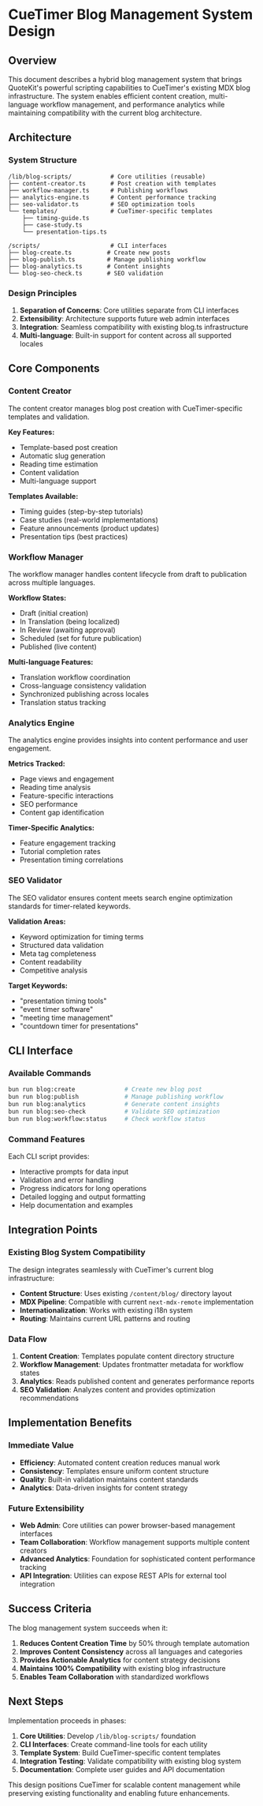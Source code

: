 # CueTimer Blog Management System Design

## Overview

This document describes a hybrid blog management system that brings QuoteKit's
powerful scripting capabilities to CueTimer's existing MDX blog infrastructure.
The system enables efficient content creation, multi-language workflow
management, and performance analytics while maintaining compatibility with the
current blog architecture.

## Architecture

### System Structure

```
/lib/blog-scripts/           # Core utilities (reusable)
├── content-creator.ts       # Post creation with templates
├── workflow-manager.ts      # Publishing workflows
├── analytics-engine.ts      # Content performance tracking
├── seo-validator.ts         # SEO optimization tools
└── templates/               # CueTimer-specific templates
    ├── timing-guide.ts
    ├── case-study.ts
    └── presentation-tips.ts

/scripts/                    # CLI interfaces
├── blog-create.ts          # Create new posts
├── blog-publish.ts         # Manage publishing workflow
├── blog-analytics.ts       # Content insights
└── blog-seo-check.ts       # SEO validation
```

### Design Principles

1. **Separation of Concerns**: Core utilities separate from CLI interfaces
2. **Extensibility**: Architecture supports future web admin interfaces
3. **Integration**: Seamless compatibility with existing blog.ts infrastructure
4. **Multi-language**: Built-in support for content across all supported locales

## Core Components

### Content Creator

The content creator manages blog post creation with CueTimer-specific templates
and validation.

**Key Features:**

- Template-based post creation
- Automatic slug generation
- Reading time estimation
- Content validation
- Multi-language support

**Templates Available:**

- Timing guides (step-by-step tutorials)
- Case studies (real-world implementations)
- Feature announcements (product updates)
- Presentation tips (best practices)

### Workflow Manager

The workflow manager handles content lifecycle from draft to publication across
multiple languages.

**Workflow States:**

- Draft (initial creation)
- In Translation (being localized)
- In Review (awaiting approval)
- Scheduled (set for future publication)
- Published (live content)

**Multi-language Features:**

- Translation workflow coordination
- Cross-language consistency validation
- Synchronized publishing across locales
- Translation status tracking

### Analytics Engine

The analytics engine provides insights into content performance and user
engagement.

**Metrics Tracked:**

- Page views and engagement
- Reading time analysis
- Feature-specific interactions
- SEO performance
- Content gap identification

**Timer-Specific Analytics:**

- Feature engagement tracking
- Tutorial completion rates
- Presentation timing correlations

### SEO Validator

The SEO validator ensures content meets search engine optimization standards for
timer-related keywords.

**Validation Areas:**

- Keyword optimization for timing terms
- Structured data validation
- Meta tag completeness
- Content readability
- Competitive analysis

**Target Keywords:**

- "presentation timing tools"
- "event timer software"
- "meeting time management"
- "countdown timer for presentations"

## CLI Interface

### Available Commands

```bash
bun run blog:create              # Create new blog post
bun run blog:publish             # Manage publishing workflow
bun run blog:analytics           # Generate content insights
bun run blog:seo-check           # Validate SEO optimization
bun run blog:workflow:status     # Check workflow status
```

### Command Features

Each CLI script provides:

- Interactive prompts for data input
- Validation and error handling
- Progress indicators for long operations
- Detailed logging and output formatting
- Help documentation and examples

## Integration Points

### Existing Blog System Compatibility

The design integrates seamlessly with CueTimer's current blog infrastructure:

- **Content Structure**: Uses existing `/content/blog/` directory layout
- **MDX Pipeline**: Compatible with current `next-mdx-remote` implementation
- **Internationalization**: Works with existing i18n system
- **Routing**: Maintains current URL patterns and routing

### Data Flow

1. **Content Creation**: Templates populate content directory structure
2. **Workflow Management**: Updates frontmatter metadata for workflow states
3. **Analytics**: Reads published content and generates performance reports
4. **SEO Validation**: Analyzes content and provides optimization
   recommendations

## Implementation Benefits

### Immediate Value

- **Efficiency**: Automated content creation reduces manual work
- **Consistency**: Templates ensure uniform content structure
- **Quality**: Built-in validation maintains content standards
- **Analytics**: Data-driven insights for content strategy

### Future Extensibility

- **Web Admin**: Core utilities can power browser-based management interfaces
- **Team Collaboration**: Workflow management supports multiple content creators
- **Advanced Analytics**: Foundation for sophisticated content performance
  tracking
- **API Integration**: Utilities can expose REST APIs for external tool
  integration

## Success Criteria

The blog management system succeeds when it:

1. **Reduces Content Creation Time** by 50% through template automation
2. **Improves Content Consistency** across all languages and categories
3. **Provides Actionable Analytics** for content strategy decisions
4. **Maintains 100% Compatibility** with existing blog infrastructure
5. **Enables Team Collaboration** with standardized workflows

## Next Steps

Implementation proceeds in phases:

1. **Core Utilities**: Develop `/lib/blog-scripts/` foundation
2. **CLI Interfaces**: Create command-line tools for each utility
3. **Template System**: Build CueTimer-specific content templates
4. **Integration Testing**: Validate compatibility with existing blog system
5. **Documentation**: Complete user guides and API documentation

This design positions CueTimer for scalable content management while preserving
existing functionality and enabling future enhancements.
